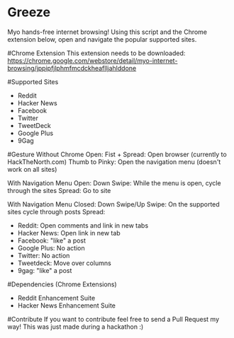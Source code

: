 Greeze
===

Myo hands-free internet browsing! Using this script and the Chrome extension below, open and navigate the popular supported sites.

#Chrome Extension
This extension needs to be downloaded:
https://chrome.google.com/webstore/detail/myo-internet-browsing/jppipfjlphmfmcdckheaflljahlddone

#Supported Sites
- Reddit
- Hacker News
- Facebook
- Twitter 
- TweetDeck
- Google Plus
- 9Gag

#Gesture
Without Chrome Open:
Fist + Spread: Open browser (currently to HackTheNorth.com)
Thumb to Pinky: Open the navigation menu (doesn't work on all sites)

With Navigation Menu Open:
Down Swipe: While the menu is open, cycle through the sites
Spread: Go to site

With Navigation Menu Closed:
Down Swipe/Up Swipe: On the supported sites cycle through posts
Spread:
 - Reddit: Open comments and link in new tabs
 - Hacker News: Open link in new tab
 - Facebook: "like" a post
 - Google Plus: No action
 - Twitter: No action
 - Tweetdeck: Move over columns
 - 9gag: "like" a post


#Dependencies (Chrome Extensions)
- Reddit Enhancement Suite
- Hacker News Enhancement Suite


#Contribute
If you want to contribute feel free to send a Pull Request my way! This was just made during a hackathon :)
